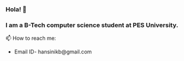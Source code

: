 ### Hola! 👋

<!---

- 🔭 I’m currently working on a full stack project using Spring Boot

- 👯 I’m looking to collaborate on ...
- 🤔 I’m looking for help with ...
- 💬 Ask me about ...
--->
### I am a B-Tech computer science student at PES University.


 📫 How to reach me:<br/>
 <ul>
  <li>
                Email ID- hansinikb@gmail.com
  </li>
 </ul>



